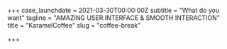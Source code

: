+++
case_launchdate = 2021-03-30T00:00:00Z
subtitle = "What do you want"
tagline = "AMAZING USER INTERFACE & SMOOTH INTERACTION"
title = "<span>Karamel</span>Coffee"
slug = "coffee-break"

+++
